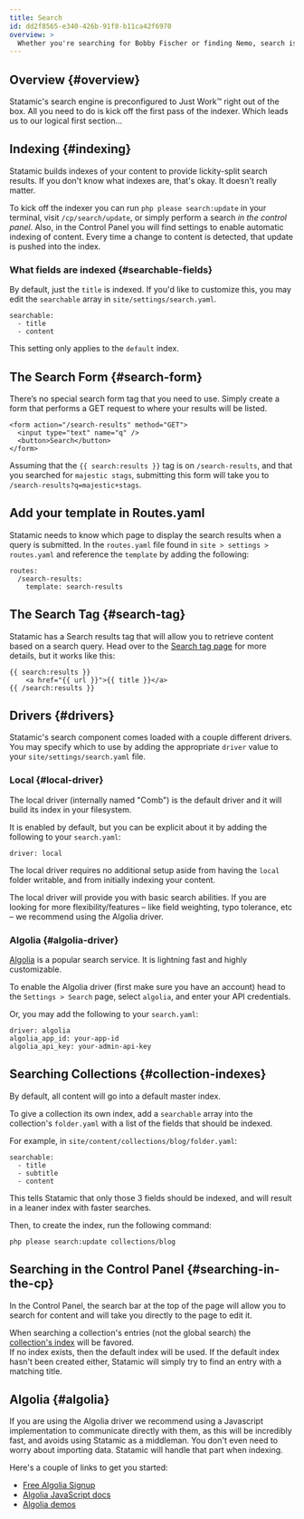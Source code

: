 ```yaml
---
title: Search
id: dd2f8565-e340-426b-91f8-b11ca42f6970
overview: >
  Whether you're searching for Bobby Fischer or finding Nemo, search is a common staple of the web experience. Who has time for clicking? Get searching!
---
```


## Overview {#overview}

Statamic's search engine is preconfigured to Just Work™ right out of the box. All you need to do is kick off the first pass of the indexer. Which leads us to our logical first section...

## Indexing {#indexing}

Statamic builds indexes of your content to provide lickity-split search results. If you don't know what indexes are, that's okay. It doesn't really matter.

To kick off the indexer you can run `php please search:update` in your terminal, visit `/cp/search/update`, or simply perform a search _in the control panel_. Also, in the Control Panel you will find settings to enable automatic indexing of content. Every time a change to content is detected, that update is pushed into the index.

### What fields are indexed {#searchable-fields}

By default, just the `title` is indexed. If you'd like to customize this, you may edit the `searchable` array in `site/settings/search.yaml`.

``` .lang-yaml
searchable:
  - title
  - content
```

This setting only applies to the `default` index.

## The Search Form {#search-form}

There’s no special search form tag that you need to use. Simply create a form that performs a GET request to where your results will be listed.

```
<form action="/search-results" method="GET">
  <input type="text" name="q" />
  <button>Search</button>
</form>
```
Assuming that the `{{ search:results }}` tag is on `/search-results`, and that you searched for `majestic stags`, submitting this form will take you to `/search-results?q=majestic+stags`.


## Add your template in Routes.yaml
Statamic needs to know which page to display the search results when a query is submitted. In the `routes.yaml` file found in `site > settings > routes.yaml` and reference the `template` by adding the following: 

```
routes:
  /search-results:
    template: search-results
```

## The Search Tag {#search-tag}

Statamic has a Search results tag that will allow you to retrieve content based on a search query. Head over to the [Search tag page][search_tag] for more details, but it works like this:

```
{{ search:results }}
	<a href="{{ url }}">{{ title }}</a>
{{ /search:results }}
```


## Drivers {#drivers}

Statamic's search component comes loaded with a couple different drivers. You may specify which to use by adding the appropriate 
`driver` value to your `site/settings/search.yaml` file.

### Local {#local-driver}

The local driver (internally named "Comb") is the default driver and it will build its index in your filesystem.

It is enabled by default, but you can be explicit about it by adding the following to your `search.yaml`:

``` .lang-yaml
driver: local
```

The local driver requires no additional setup aside from having the `local` folder writable, and from initially indexing your content.

The local driver will provide you with basic search abilities. If you are looking for more flexibility/features –
like field weighting, typo tolerance, etc – we recommend using the Algolia driver.

### Algolia {#algolia-driver}

[Algolia](https://www.algolia.com) is a popular search service. It is lightning fast and highly customizable.

To enable the Algolia driver (first make sure you have an account) head to the `Settings > Search` page, select `algolia`, and enter your API credentials.

Or, you may add the following to your `search.yaml`:

``` .lang-yaml
driver: algolia
algolia_app_id: your-app-id
algolia_api_key: your-admin-api-key
```

## Searching Collections {#collection-indexes}

By default, all content will go into a default master index.

To give a collection its own index, add a `searchable` array into the collection's `folder.yaml` with a list of the fields that should be indexed.

For example, in `site/content/collections/blog/folder.yaml`:

``` .lang-yaml
searchable:
  - title
  - subtitle
  - content
```

This tells Statamic that only those 3 fields should be indexed, and will result in a leaner index with faster searches.

Then, to create the index, run the following command:

``` .lang-bash
php please search:update collections/blog
```


## Searching in the Control Panel {#searching-in-the-cp}
In the Control Panel, the search bar at the top of the page will allow you to search for content and will take you directly to the page to edit it.

When searching a collection's entries (not the global search) the [collection's index](#collection-indexes) will be favored.  
If no index exists, then the default index will be used. If the default index hasn't been created either, Statamic will simply try to find an entry with a matching title.


## Algolia {#algolia}

If you are using the Algolia driver we recommend using a Javascript implementation to communicate directly with them, as this will be incredibly fast, and avoids using Statamic as a middleman. You don't even need to worry about importing data. Statamic will handle that part when indexing.

Here's a couple of links to get you started:

- [Free Algolia Signup](https://www.algolia.com/)
- [Algolia JavaScript docs](https://www.algolia.com/doc/javascript)
- [Algolia demos](https://www.algolia.com/demos)

[search_tag]: /tags/search
